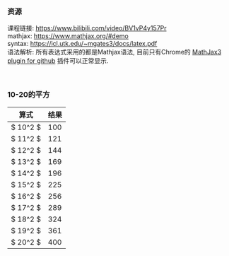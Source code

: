 
&nbsp;  
### 资源  
课程链接: https://www.bilibili.com/video/BV1vP4y157Pr  
mathjax: https://www.mathjax.org/#demo  
syntax: https://icl.utk.edu/~mgates3/docs/latex.pdf   
语法解析: 所有表达式采用的都是Mathjax语法, 目前只有Chrome的 [MathJax3 plugin for github](https://chrome.google.com/webstore/detail/mathjax-3-plugin-for-gith/peoghobgdhejhcmgoppjpjcidngdfkod) 插件可以正常显示.  

&nbsp;  
### 10-20的平方
|算式|结果|
|---|---|
|$ 10^2 $|100|
|$ 11^2 $|121|
|$ 12^2 $|144|
|$ 13^2 $|169|
|$ 14^2 $|196|
|$ 15^2 $|225|
|$ 16^2 $|256|
|$ 17^2 $|289|
|$ 18^2 $|324|
|$ 19^2 $|361|
|$ 20^2 $|400|
